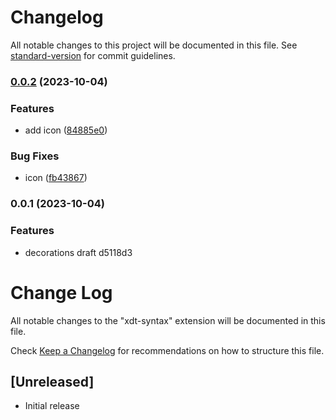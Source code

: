 # Changelog

All notable changes to this project will be documented in this file. See [standard-version](https://github.com/conventional-changelog/standard-version) for commit guidelines.

### [0.0.2](https://github.com/a-ignatev/xdt-syntax/compare/v0.0.1...v0.0.2) (2023-10-04)


### Features

* add icon ([84885e0](https://github.com/a-ignatev/xdt-syntax/commit/84885e07e05ef405639ac18148589adcf9de0288))


### Bug Fixes

* icon ([fb43867](https://github.com/a-ignatev/xdt-syntax/commit/fb43867958d90215746f5d7e50f2ac9f35a1cf19))

### 0.0.1 (2023-10-04)


### Features

* decorations draft d5118d3

# Change Log

All notable changes to the "xdt-syntax" extension will be documented in this file.

Check [Keep a Changelog](http://keepachangelog.com/) for recommendations on how to structure this file.

## [Unreleased]

- Initial release